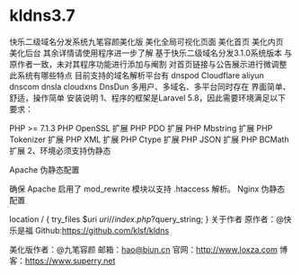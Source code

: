 # kldns3.7
快乐二级域名分发系统九笔容颜美化版
美化全局可视化页面
美化首页
美化内页
美化后台
其余详情请使用程序进一步了解
基于快乐二级域名分发3.1.0系统版本
与原作者一致，未对其程序功能进行添加与阉割
对首页链接与公告展示进行微调整
此系统有哪些特点
目前支持的域名解析平台有
dnspod
Cloudflare
aliyun
dnscom
dnsla
cloudxns
DnsDun
多用户、多域名、多平台同时存在
界面简单、舒适，操作简单
安装说明
1、程序的框架是Laravel 5.8，因此需要环境满足以下要求：

PHP >= 7.1.3
PHP OpenSSL 扩展
PHP PDO 扩展
PHP Mbstring 扩展
PHP Tokenizer 扩展
PHP XML 扩展
PHP Ctype 扩展
PHP JSON 扩展
PHP BCMath 扩展
2、环境必须支持伪静态

Apache 伪静态配置

确保 Apache 启用了 mod_rewrite 模块以支持 .htaccess 解析。
Nginx 伪静态配置

  location / {
      try_files $uri $uri/ /index.php?$query_string;
  }
关于作者
原作者：@快乐是福
Github:https://github.com/klsf/kldns


美化版作者：@九笔容颜
邮箱：hao@biun.cn
官网：http://www.loxza.com
博客：https://www.superry.net
